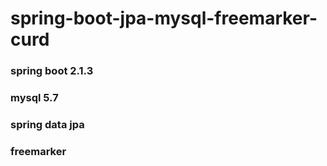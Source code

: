 # spring-boot-jpa-mysql-freemarker-curd

### spring boot 2.1.3
### mysql 5.7
### spring data jpa
### freemarker